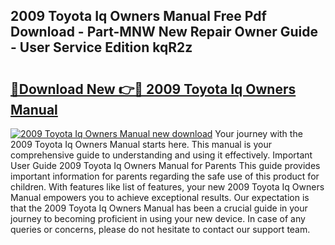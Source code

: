 ## 2009 Toyota Iq Owners Manual Free Pdf Download - Part-MNW New Repair Owner Guide - User Service Edition kqR2z

# <h2><a href="http://cf1213.oget.top/?id=2009+Toyota+Iq+Owners+Manual">🔗Download New 👉🔴 2009 Toyota Iq Owners Manual</a></h2>

[![2009 Toyota Iq Owners Manual new download](https://i.imgur.com/5g1atiW.png)](http://cf1213.oget.top/?id=2009+Toyota+Iq+Owners+Manual)
Your journey with the 2009 Toyota Iq Owners Manual starts here. This manual is your comprehensive guide to understanding and using it effectively. Important User Guide 2009 Toyota Iq Owners Manual for Parents This guide provides important information for parents regarding the safe use of this product for children. With features like list of features, your new 2009 Toyota Iq Owners Manual empowers you to achieve exceptional results. Our expectation is that the 2009 Toyota Iq Owners Manual has been a crucial guide in your journey to becoming proficient in using your new device. In case of any queries or concerns, please do not hesitate to contact our support team.
